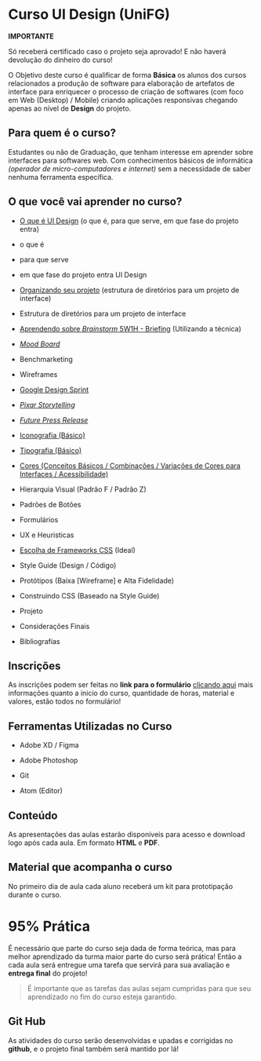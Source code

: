 # Curso UI Design (UniFG)

**IMPORTANTE**

Só receberá certificado caso o projeto seja aprovado! E não haverá devolução do dinheiro do curso!

O Objetivo deste curso é qualificar de forma **Básica** os alunos dos cursos relacionados a produção de software para elaboração de artefatos de interface para enriquecer o processo de criação de softwares (com foco em Web (Desktop) / Mobile) criando aplicações responsivas chegando apenas ao nível de **Design** do projeto.
  

## Para quem é o curso?

  

Estudantes ou não de Graduação, que tenham interesse em aprender sobre interfaces para softwares web. Com conhecimentos básicos de informática *(operador de micro-computadores e internet)* sem a necessidade de saber nenhuma ferramenta específica.

  

## O que você vai aprender no curso?

  

- [O que é UI Design]() (o que é, para que serve, em que fase do projeto entra)
- o que é
- para que serve
- em que fase do projeto entra UI Design

- [Organizando seu projeto]() (estrutura de diretórios para um projeto de interface)
- Estrutura de diretórios para um projeto de interface

- [Aprendendo sobre *Brainstorm* 5W1H - Briefing]() (Utilizando a técnica)

- [*Mood Board*]()
- Benchmarketing
- Wireframes

- [Google Design Sprint]()

- [*Pixar Storytelling*]()

- [*Future Press Release*]()

- [Iconografia (Básico)]()

- [Tipografia (Básico)]()

- [Cores (Conceitos Básicos / Combinações / Variações de Cores para Interfaces / Acessibilidade)]()
- Hierarquia Visual (Padrão F / Padrão Z)
- Padrões de Botões
- Formulários
- UX e Heuristicas

- [Escolha de Frameworks CSS]() (Ideal)
- Style Guide (Design / Código)
- Protótipos (Baixa [Wireframe] e Alta Fidelidade)
- Construindo CSS (Baseado na Style Guide)
- Projeto
- Considerações Finais
- Bibliografias


## Inscrições

  

As inscrições podem ser feitas no **link para o formulário** [clicando aqui](http://bit.ly/cursoUI)  mais informações quanto a inicio do curso, quantidade de horas, material e valores, estão todos no formulário!

  

## Ferramentas Utilizadas no Curso

  

- Adobe XD / Figma

- Adobe Photoshop

- Git

- Atom (Editor)

  

## Conteúdo

  

As apresentações das aulas estarão disponíveis para acesso e download logo após cada aula. Em formato **HTML** e **PDF**.


## Material que acompanha o curso

  
No primeiro dia de aula cada aluno receberá um kit para prototipação durante o curso.
  

# 95% Prática

  

É necessário que parte do curso seja dada de forma teórica, mas para melhor aprendizado da turma maior parte do curso será prática! Então a cada aula será entregue uma tarefa que servirá para sua avaliação e **entrega final** do projeto!

  
> É importante que as tarefas das aulas sejam cumpridas para que seu aprendizado no fim do curso esteja garantido.


  

## Git Hub

  As atividades do curso serão desenvolvidas e upadas e corrigidas no **github**, e o projeto final também será mantido por lá!
